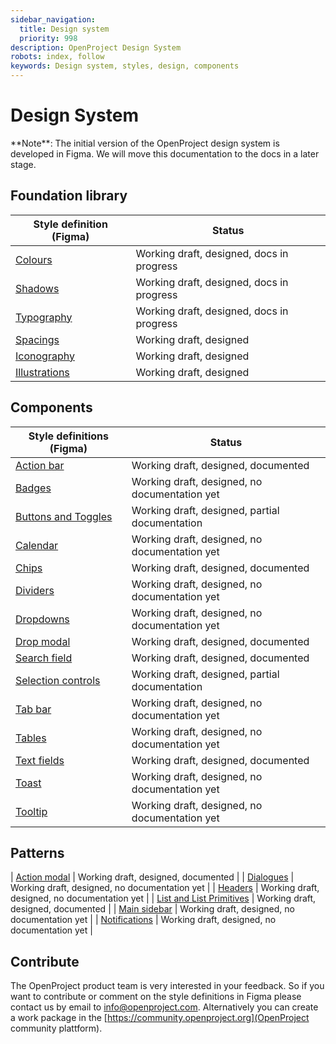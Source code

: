 ```yaml
---
sidebar_navigation:
  title: Design system
  priority: 998
description: OpenProject Design System
robots: index, follow
keywords: Design system, styles, design, components
---
```

# Design System

<div class="alert alert-info" role="alert">
**Note**: The initial version of the OpenProject design system is developed in Figma. We will move this documentation to the docs in a later stage.
</div>

## Foundation library

| Style definition (Figma)                                     | Status                         |
| ------------------------------------------------------------ | ------------------------------ |
| [Colours](https://www.figma.com/file/vOw6PEVIyzaQOIgf02VZFW/Foundations-Styles?node-id=0%3A1) | Working draft, designed, docs in progress |
| [Shadows](https://www.figma.com/file/vOw6PEVIyzaQOIgf02VZFW/Foundations-Styles?node-id=228%3A3) | Working draft, designed, docs in progress |
| [Typography](https://www.figma.com/file/vOw6PEVIyzaQOIgf02VZFW/Foundations-Styles?node-id=445%3A155) | Working draft, designed, docs in progress |
| [Spacings](https://www.figma.com/file/vOw6PEVIyzaQOIgf02VZFW/Foundations-Styles?node-id=228%3A2) | Working draft, designed |
| [Iconography](https://www.figma.com/file/vOw6PEVIyzaQOIgf02VZFW/Foundations-Styles?node-id=123%3A1076) | Working draft, designed |
| [Illustrations](https://www.figma.com/file/vOw6PEVIyzaQOIgf02VZFW/Foundations-Styles?node-id=220%3A2) | Working draft, designed |

## Components

| Style definitions (Figma)                                    | Status                         |
| ------------------------------------------------------------ | ------------------------------ |
| [Action bar](https://www.figma.com/file/XhCsrvs6rePifqbBpKYRWD/Components-Library?node-id=501%3A3578) | Working draft, designed, documented |
| [Badges](https://www.figma.com/file/XhCsrvs6rePifqbBpKYRWD/Components-Library?node-id=384%3A3249) | Working draft, designed, no documentation yet |
| [Buttons and Toggles](https://www.figma.com/file/XhCsrvs6rePifqbBpKYRWD/Components-Library?node-id=384%3A3399) | Working draft, designed, partial documentation |
| [Calendar](https://www.figma.com/file/XhCsrvs6rePifqbBpKYRWD/Components-Library?node-id=832%3A5342) | Working draft, designed, no documentation yet |
| [Chips](https://www.figma.com/file/XhCsrvs6rePifqbBpKYRWD/Components-Library?node-id=510%3A3564) | Working draft, designed, documented |
| [Dividers](https://www.figma.com/file/XhCsrvs6rePifqbBpKYRWD/?node-id=397%3A4114) | Working draft, designed, no documentation yet |
| [Dropdowns](https://www.figma.com/file/XhCsrvs6rePifqbBpKYRWD/?node-id=397%3A3910) | Working draft, designed, no documentation yet |
| [Drop modal](https://www.figma.com/file/XhCsrvs6rePifqbBpKYRWD/?node-id=502%3A3417) | Working draft, designed, documented |
| [Search field](https://www.figma.com/file/XhCsrvs6rePifqbBpKYRWD/?node-id=384%3A3315) | Working draft, designed, documented |
| [Selection controls](https://www.figma.com/file/XhCsrvs6rePifqbBpKYRWD/?node-id=400%3A3260) | Working draft, designed, partial documentation |
| [Tab bar](https://www.figma.com/file/XhCsrvs6rePifqbBpKYRWD/?node-id=384%3A3321) | Working draft, designed, no documentation yet |
| [Tables](https://www.figma.com/file/XhCsrvs6rePifqbBpKYRWD/?node-id=0%3A1) | Working draft, designed, no documentation yet |
| [Text fields](https://www.figma.com/file/XhCsrvs6rePifqbBpKYRWD/?node-id=400%3A3640) | Working draft, designed, documented |
| [Toast](https://www.figma.com/file/XhCsrvs6rePifqbBpKYRWD/?node-id=391%3A3910) | Working draft, designed, no documentation yet |
| [Tooltip](https://www.figma.com/file/XhCsrvs6rePifqbBpKYRWD/?node-id=391%3A3910) | Working draft, designed, no documentation yet |

## Patterns

| [Action modal](https://www.figma.com/file/XhCsrvs6rePifqbBpKYRWD/?node-id=861%3A10487) | Working draft, designed, documented |
| [Dialogues](https://www.figma.com/file/XhCsrvs6rePifqbBpKYRWD/?node-id=384%3A3400) | Working draft, designed, no documentation yet |
| [Headers](https://www.figma.com/file/XhCsrvs6rePifqbBpKYRWD/?node-id=861%3A10487) | Working draft, designed, no documentation yet |
| [List and List Primitives](https://www.figma.com/file/XhCsrvs6rePifqbBpKYRWD/?node-id=386%3A3606) | Working draft, designed, documented |
| [Main sidebar](https://www.figma.com/file/XhCsrvs6rePifqbBpKYRWD/?node-id=384%3A3262) | Working draft, designed, no documentation yet |
| [Notifications](https://www.figma.com/file/XhCsrvs6rePifqbBpKYRWD/?node-id=384%3A3362) | Working draft, designed, no documentation yet |


## Contribute

The OpenProject product team is very interested in your feedback. So if you want to contribute or comment on the style definitions in Figma please contact us by email to [info@openproject.com](mailto:info@openproject.com). Alternatively you can create a work package in the [https://community.openproject.org](OpenProject community plattform).
